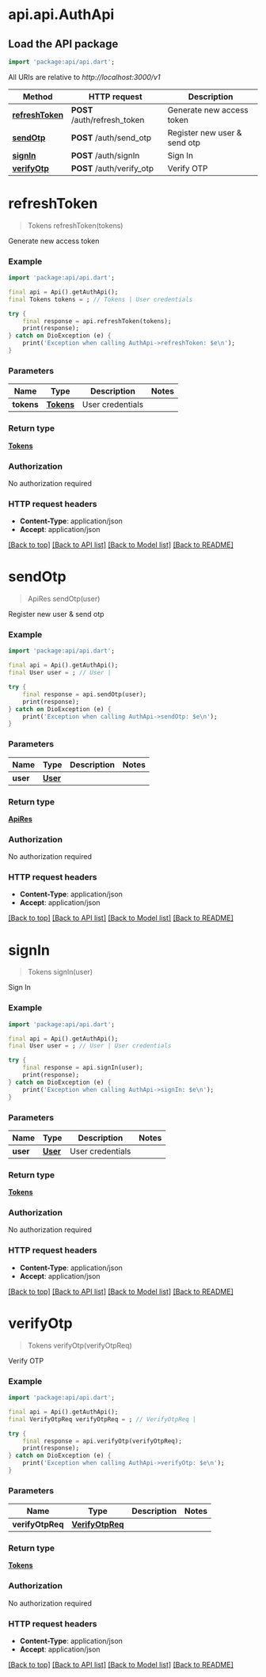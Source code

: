 # api.api.AuthApi

## Load the API package
```dart
import 'package:api/api.dart';
```

All URIs are relative to *http://localhost:3000/v1*

Method | HTTP request | Description
------------- | ------------- | -------------
[**refreshToken**](AuthApi.md#refreshtoken) | **POST** /auth/refresh_token | Generate new access token
[**sendOtp**](AuthApi.md#sendotp) | **POST** /auth/send_otp | Register new user &amp; send otp
[**signIn**](AuthApi.md#signin) | **POST** /auth/signIn | Sign In
[**verifyOtp**](AuthApi.md#verifyotp) | **POST** /auth/verify_otp | Verify OTP


# **refreshToken**
> Tokens refreshToken(tokens)

Generate new access token

### Example
```dart
import 'package:api/api.dart';

final api = Api().getAuthApi();
final Tokens tokens = ; // Tokens | User credentials

try {
    final response = api.refreshToken(tokens);
    print(response);
} catch on DioException (e) {
    print('Exception when calling AuthApi->refreshToken: $e\n');
}
```

### Parameters

Name | Type | Description  | Notes
------------- | ------------- | ------------- | -------------
 **tokens** | [**Tokens**](Tokens.md)| User credentials | 

### Return type

[**Tokens**](Tokens.md)

### Authorization

No authorization required

### HTTP request headers

 - **Content-Type**: application/json
 - **Accept**: application/json

[[Back to top]](#) [[Back to API list]](../README.md#documentation-for-api-endpoints) [[Back to Model list]](../README.md#documentation-for-models) [[Back to README]](../README.md)

# **sendOtp**
> ApiRes sendOtp(user)

Register new user & send otp

### Example
```dart
import 'package:api/api.dart';

final api = Api().getAuthApi();
final User user = ; // User | 

try {
    final response = api.sendOtp(user);
    print(response);
} catch on DioException (e) {
    print('Exception when calling AuthApi->sendOtp: $e\n');
}
```

### Parameters

Name | Type | Description  | Notes
------------- | ------------- | ------------- | -------------
 **user** | [**User**](User.md)|  | 

### Return type

[**ApiRes**](ApiRes.md)

### Authorization

No authorization required

### HTTP request headers

 - **Content-Type**: application/json
 - **Accept**: application/json

[[Back to top]](#) [[Back to API list]](../README.md#documentation-for-api-endpoints) [[Back to Model list]](../README.md#documentation-for-models) [[Back to README]](../README.md)

# **signIn**
> Tokens signIn(user)

Sign In

### Example
```dart
import 'package:api/api.dart';

final api = Api().getAuthApi();
final User user = ; // User | User credentials

try {
    final response = api.signIn(user);
    print(response);
} catch on DioException (e) {
    print('Exception when calling AuthApi->signIn: $e\n');
}
```

### Parameters

Name | Type | Description  | Notes
------------- | ------------- | ------------- | -------------
 **user** | [**User**](User.md)| User credentials | 

### Return type

[**Tokens**](Tokens.md)

### Authorization

No authorization required

### HTTP request headers

 - **Content-Type**: application/json
 - **Accept**: application/json

[[Back to top]](#) [[Back to API list]](../README.md#documentation-for-api-endpoints) [[Back to Model list]](../README.md#documentation-for-models) [[Back to README]](../README.md)

# **verifyOtp**
> Tokens verifyOtp(verifyOtpReq)

Verify OTP

### Example
```dart
import 'package:api/api.dart';

final api = Api().getAuthApi();
final VerifyOtpReq verifyOtpReq = ; // VerifyOtpReq | 

try {
    final response = api.verifyOtp(verifyOtpReq);
    print(response);
} catch on DioException (e) {
    print('Exception when calling AuthApi->verifyOtp: $e\n');
}
```

### Parameters

Name | Type | Description  | Notes
------------- | ------------- | ------------- | -------------
 **verifyOtpReq** | [**VerifyOtpReq**](VerifyOtpReq.md)|  | 

### Return type

[**Tokens**](Tokens.md)

### Authorization

No authorization required

### HTTP request headers

 - **Content-Type**: application/json
 - **Accept**: application/json

[[Back to top]](#) [[Back to API list]](../README.md#documentation-for-api-endpoints) [[Back to Model list]](../README.md#documentation-for-models) [[Back to README]](../README.md)

